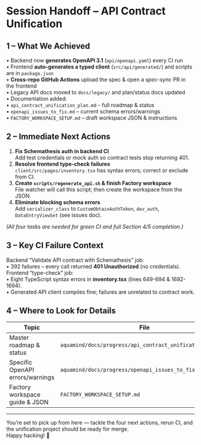 # Session Handoff – API Contract Unification

## 1 – What We Achieved
• Backend now **generates OpenAPI 3.1** (`api/openapi.yaml`) every CI run  
• Frontend **auto-generates a typed client** (`src/api/generated/`) and scripts are in `package.json`  
• **Cross-repo GitHub Actions** upload the spec & open a *spec-sync* PR in the frontend  
• Legacy API docs moved to `docs/legacy/` and plan/status docs updated  
• Documentation added:  
  • `api_contract_unification_plan.md` – full roadmap & status  
  • `openapi_issues_to_fix.md` – current schema errors/warnings  
  • `FACTORY_WORKSPACE_SETUP.md` – draft workspace JSON & instructions  

## 2 – Immediate Next Actions
1. **Fix Schemathesis auth in backend CI**  
    Add test credentials or mock auth so contract tests stop returning 401.  
2. **Resolve frontend type-check failures**  
    `client/src/pages/inventory.tsx` has syntax errors; correct or exclude from CI.  
3. **Create `scripts/regenerate_api.sh` & finish Factory workspace**  
    File watcher will call this script; then create the workspace from the JSON.  
4. **Eliminate blocking schema errors**  
    Add `serializer_class` to `CustomObtainAuthToken`, `dev_auth`, `DataEntryViewSet` (see issues doc).

*(All four tasks are needed for green CI and full Section 4/5 completion.)*

## 3 – Key CI Failure Context
Backend “Validate API contract with Schemathesis” job:  
  • 392 failures – every call returned **401 Unauthorized** (no credentials).  
Frontend “type-check” job:  
  • Eight TypeScript syntax errors in **inventory.tsx** (lines 649-694 & 1692-1694).  
  • Generated API client compiles fine; failures are unrelated to contract work.

## 4 – Where to Look for Details
| Topic | File |
|-------|------|
| Master roadmap & status | `aquamind/docs/progress/api_contract_unification_plan.md` |
| Specific OpenAPI errors/warnings | `aquamind/docs/progress/openapi_issues_to_fix.md` |
| Factory workspace guide & JSON | `FACTORY_WORKSPACE_SETUP.md` |

---

You’re set to pick up from here — tackle the four next actions, rerun CI, and the unification project should be ready for merge.  
Happy hacking! 🚀
